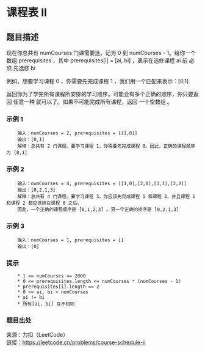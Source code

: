 # 课程表 II

## 题目描述

现在你总共有 numCourses 门课需要选，记为 0 到 numCourses - 1。给你一个数组 prerequisites ，其中 prerequisites[i] = [ai, bi] ，表示在选修课程 ai 前 必须 先选修 bi

例如，想要学习课程 0 ，你需要先完成课程 1 ，我们用一个匹配来表示：[0,1]

返回你为了学完所有课程所安排的学习顺序。可能会有多个正确的顺序，你只要返回 任意一种 就可以了。如果不可能完成所有课程，返回 一个空数组 。

### 示例 1

```text
    输入：numCourses = 2, prerequisites = [[1,0]]
    输出：[0,1]
    解释：总共有 2 门课程。要学习课程 1，你需要先完成课程 0。因此，正确的课程顺序为 [0,1]
```

### 示例 2

```text
    输入：numCourses = 4, prerequisites = [[1,0],[2,0],[3,1],[3,2]]
    输出：[0,2,1,3]
    解释：总共有 4 门课程。要学习课程 3，你应该先完成课程 1 和课程 2。并且课程 1 和课程 2 都应该排在课程 0 之后。
    因此，一个正确的课程顺序是 [0,1,2,3] 。另一个正确的排序是 [0,2,1,3]
```

### 示例 3

```text
    输入：numCourses = 1, prerequisites = []
    输出：[0]
```

### 提示

```text
    * 1 <= numCourses <= 2000
    * 0 <= prerequisites.length <= numCourses * (numCourses - 1)
    * prerequisites[i].length == 2
    * 0 <= ai, bi < numCourses
    * ai != bi
    * 所有[ai, bi] 互不相同
```

### 题目出处

来源：力扣（LeetCode）  
链接：<https://leetcode.cn/problems/course-schedule-ii>
